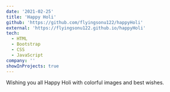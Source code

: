 ```yaml
---
date: '2021-02-25'
title: 'Happy Holi'
github: 'https://github.com/flyingsonu122/happyHoli'
external: 'https://flyingsonu122.github.io/happyHoli'
tech:
  - HTML
  - Bootstrap
  - CSS
  - JavaScript
company: ''
showInProjects: true
---
```


Wishing you all Happy Holi with colorful images and best wishes.
